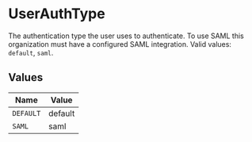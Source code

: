 # UserAuthType

The authentication type the user uses to authenticate. To use SAML this organization must have a configured SAML integration. Valid values: `default`, `saml`.


## Values

| Name      | Value     |
| --------- | --------- |
| `DEFAULT` | default   |
| `SAML`    | saml      |